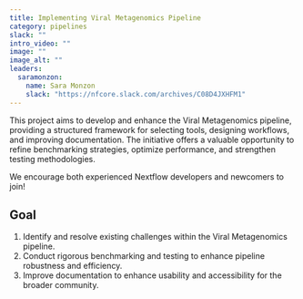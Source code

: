 ```yaml
---
title: Implementing Viral Metagenomics Pipeline
category: pipelines
slack: ""
intro_video: ""
image: ""
image_alt: ""
leaders:
  saramonzon:
    name: Sara Monzon
    slack: "https://nfcore.slack.com/archives/C08D4JXHFM1"
---
```


This project aims to develop and enhance the Viral Metagenomics pipeline, providing a structured framework for selecting tools, designing workflows, and improving documentation. The initiative offers a valuable opportunity to refine benchmarking strategies, optimize performance, and strengthen testing methodologies.

We encourage both experienced Nextflow developers and newcomers to join!

## Goal

1. Identify and resolve existing challenges within the Viral Metagenomics pipeline.
2. Conduct rigorous benchmarking and testing to enhance pipeline robustness and efficiency.
3. Improve documentation to enhance usability and accessibility for the broader community.
